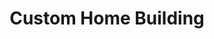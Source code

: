 ---
title: Custom Home Building
seo:
  page_title:
  meta_description:
  featured_image: /uploads/
  featured_image_alt:
hero:
  enabled: true
  heading: Solutions
  body: >-
    Creating the Home You Have Always Envisioned

  sub_body: Are You Ready to Build Your Dream Home?
  button: true
  button_url: /projects
  button_text: Let's Talk
  image_url: /uploads/fancy_brick_house.jpg
  image_alt:
custom:
  enabled: true
  heading: Custom Home Building Solutions
  body: >-
    To us, building a custom home is not just about blueprints and plywood. Our passion comes from knowing that we’ve carefully managed each project and created a home that you can be proud of for years to come. Your home is more than just a place to live. It’s an environment that is completely customized by you.
  image_url: /uploads/white_house.jpg
  image_alt:
solutions:
  enabled: true
  heading: 
  body: >-
    
  image_url: /uploads/
  image_alt:
---